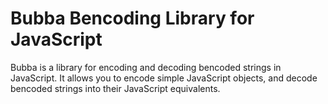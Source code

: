 
Bubba Bencoding Library for JavaScript
======================================

Bubba is a library for encoding and decoding bencoded strings in JavaScript.  It allows you to encode simple JavaScript objects, and decode bencoded strings into their JavaScript equivalents.
